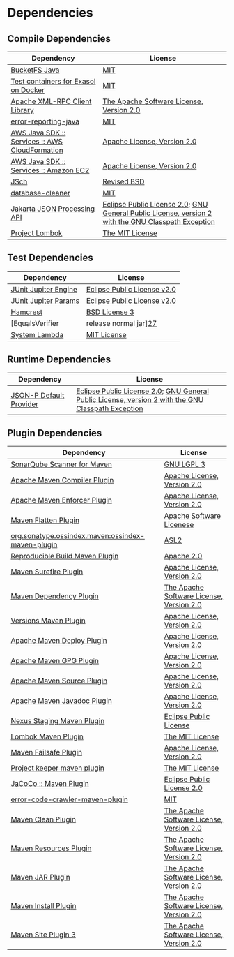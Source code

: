 <!-- @formatter:off -->
# Dependencies

## Compile Dependencies

| Dependency                                          | License                                                                                                        |
| --------------------------------------------------- | -------------------------------------------------------------------------------------------------------------- |
| [BucketFS Java][0]                                  | [MIT][1]                                                                                                       |
| [Test containers for Exasol on Docker][2]           | [MIT][1]                                                                                                       |
| [Apache XML-RPC Client Library][4]                  | [The Apache Software License, Version 2.0][5]                                                                  |
| [error-reporting-java][6]                           | [MIT][1]                                                                                                       |
| [AWS Java SDK :: Services :: AWS CloudFormation][8] | [Apache License, Version 2.0][9]                                                                               |
| [AWS Java SDK :: Services :: Amazon EC2][8]         | [Apache License, Version 2.0][9]                                                                               |
| [JSch][12]                                          | [Revised BSD][13]                                                                                              |
| [database-cleaner][14]                              | [MIT][1]                                                                                                       |
| [Jakarta JSON Processing API][16]                   | [Eclipse Public License 2.0][17]; [GNU General Public License, version 2 with the GNU Classpath Exception][18] |
| [Project Lombok][19]                                | [The MIT License][20]                                                                                          |

## Test Dependencies

| Dependency                                | License                           |
| ----------------------------------------- | --------------------------------- |
| [JUnit Jupiter Engine][21]                | [Eclipse Public License v2.0][22] |
| [JUnit Jupiter Params][21]                | [Eclipse Public License v2.0][22] |
| [Hamcrest][25]                            | [BSD License 3][26]               |
| [EqualsVerifier | release normal jar][27] | [Apache License, Version 2.0][28] |
| [System Lambda][29]                       | [MIT License][30]                 |

## Runtime Dependencies

| Dependency                    | License                                                                                                        |
| ----------------------------- | -------------------------------------------------------------------------------------------------------------- |
| [JSON-P Default Provider][16] | [Eclipse Public License 2.0][17]; [GNU General Public License, version 2 with the GNU Classpath Exception][18] |

## Plugin Dependencies

| Dependency                                              | License                                       |
| ------------------------------------------------------- | --------------------------------------------- |
| [SonarQube Scanner for Maven][34]                       | [GNU LGPL 3][35]                              |
| [Apache Maven Compiler Plugin][36]                      | [Apache License, Version 2.0][28]             |
| [Apache Maven Enforcer Plugin][38]                      | [Apache License, Version 2.0][28]             |
| [Maven Flatten Plugin][40]                              | [Apache Software Licenese][5]                 |
| [org.sonatype.ossindex.maven:ossindex-maven-plugin][42] | [ASL2][5]                                     |
| [Reproducible Build Maven Plugin][44]                   | [Apache 2.0][5]                               |
| [Maven Surefire Plugin][46]                             | [Apache License, Version 2.0][28]             |
| [Maven Dependency Plugin][48]                           | [The Apache Software License, Version 2.0][5] |
| [Versions Maven Plugin][50]                             | [Apache License, Version 2.0][28]             |
| [Apache Maven Deploy Plugin][52]                        | [Apache License, Version 2.0][28]             |
| [Apache Maven GPG Plugin][54]                           | [Apache License, Version 2.0][28]             |
| [Apache Maven Source Plugin][56]                        | [Apache License, Version 2.0][28]             |
| [Apache Maven Javadoc Plugin][58]                       | [Apache License, Version 2.0][28]             |
| [Nexus Staging Maven Plugin][60]                        | [Eclipse Public License][61]                  |
| [Lombok Maven Plugin][62]                               | [The MIT License][1]                          |
| [Maven Failsafe Plugin][64]                             | [Apache License, Version 2.0][28]             |
| [Project keeper maven plugin][66]                       | [The MIT License][67]                         |
| [JaCoCo :: Maven Plugin][68]                            | [Eclipse Public License 2.0][69]              |
| [error-code-crawler-maven-plugin][70]                   | [MIT][1]                                      |
| [Maven Clean Plugin][72]                                | [The Apache Software License, Version 2.0][5] |
| [Maven Resources Plugin][74]                            | [The Apache Software License, Version 2.0][5] |
| [Maven JAR Plugin][76]                                  | [The Apache Software License, Version 2.0][5] |
| [Maven Install Plugin][78]                              | [The Apache Software License, Version 2.0][5] |
| [Maven Site Plugin 3][80]                               | [The Apache Software License, Version 2.0][5] |

[0]: https://github.com/exasol/bucketfs-java
[6]: https://github.com/exasol/error-reporting-java
[4]: http://ws.apache.org/xmlrpc/xmlrpc-client/
[5]: http://www.apache.org/licenses/LICENSE-2.0.txt
[19]: https://projectlombok.org
[46]: https://maven.apache.org/surefire/maven-surefire-plugin/
[72]: http://maven.apache.org/plugins/maven-clean-plugin/
[8]: https://aws.amazon.com/sdkforjava
[1]: https://opensource.org/licenses/MIT
[40]: https://www.mojohaus.org/flatten-maven-plugin/
[50]: http://www.mojohaus.org/versions-maven-plugin/
[66]: https://github.com/exasol/project-keeper/
[26]: http://opensource.org/licenses/BSD-3-Clause
[36]: https://maven.apache.org/plugins/maven-compiler-plugin/
[29]: https://github.com/stefanbirkner/system-lambda/
[69]: https://www.eclipse.org/legal/epl-2.0/
[52]: https://maven.apache.org/plugins/maven-deploy-plugin/
[35]: http://www.gnu.org/licenses/lgpl.txt
[68]: https://www.jacoco.org/jacoco/trunk/doc/maven.html
[9]: https://aws.amazon.com/apache2.0
[20]: https://projectlombok.org/LICENSE
[44]: http://zlika.github.io/reproducible-build-maven-plugin
[34]: http://sonarsource.github.io/sonar-scanner-maven/
[62]: https://projectlombok.org/setup/maven
[21]: https://junit.org/junit5/
[16]: https://github.com/eclipse-ee4j/jsonp
[56]: https://maven.apache.org/plugins/maven-source-plugin/
[18]: https://projects.eclipse.org/license/secondary-gpl-2.0-cp
[25]: http://hamcrest.org/JavaHamcrest/
[74]: http://maven.apache.org/plugins/maven-resources-plugin/
[12]: http://www.jcraft.com/jsch/
[60]: http://www.sonatype.com/public-parent/nexus-maven-plugins/nexus-staging/nexus-staging-maven-plugin/
[64]: https://maven.apache.org/surefire/maven-failsafe-plugin/
[48]: http://maven.apache.org/plugins/maven-dependency-plugin/
[30]: http://opensource.org/licenses/MIT
[61]: http://www.eclipse.org/legal/epl-v10.html
[2]: https://github.com/exasol/exasol-testcontainers
[67]: https://github.com/exasol/project-keeper/blob/main/LICENSE
[76]: http://maven.apache.org/plugins/maven-jar-plugin/
[17]: https://projects.eclipse.org/license/epl-2.0
[28]: https://www.apache.org/licenses/LICENSE-2.0.txt
[27]: https://www.jqno.nl/equalsverifier
[38]: https://maven.apache.org/enforcer/maven-enforcer-plugin/
[22]: https://www.eclipse.org/legal/epl-v20.html
[78]: http://maven.apache.org/plugins/maven-install-plugin/
[42]: https://sonatype.github.io/ossindex-maven/maven-plugin/
[54]: https://maven.apache.org/plugins/maven-gpg-plugin/
[13]: http://www.jcraft.com/jsch/LICENSE.txt
[80]: http://maven.apache.org/plugins/maven-site-plugin/
[58]: https://maven.apache.org/plugins/maven-javadoc-plugin/
[14]: https://github.com/exasol/database-cleaner
[70]: https://github.com/exasol/error-code-crawler-maven-plugin
